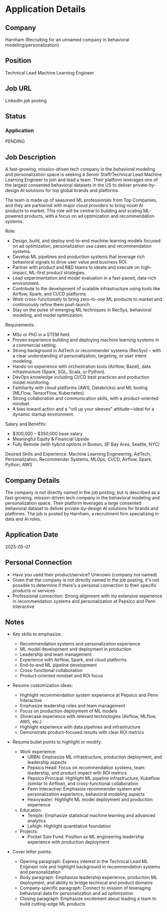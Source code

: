 # Application Details

## Company
Harnham (Recruiting for an unnamed company in behavioral modeling/personalization)

## Position
Technical Lead Machine Learning Engineer

## Job URL
LinkedIn job posting

## Status
### Application
PENDING

## Job Description
A fast-growing, mission-driven tech company in the behavioral modeling and personalization space is seeking a Senior Staff/Technical Lead Machine Learning Engineer to join and lead a team. Their platform leverages one of the largest consented behavioral datasets in the US to deliver private-by-design AI solutions for top global brands and platforms.

The team is made up of seasoned ML professionals from Top Companies, and they are partnered with major cloud providers to bring novel AI products to market. This role will be central to building and scaling ML-powered products, with a focus on ad optimization and recommendation systems.

Role:
- Design, build, and deploy end-to-end machine learning models focused on ad optimization, personalization use cases and recommendation systems.
- Develop ML pipelines and production systems that leverage rich behavioral signals to drive user value and business ROI.
- Partner with product and R&D teams to ideate and execute on high-impact, ML-first product strategies.
- Lead experimentation and model evaluation in a fast-paced, data-rich environment.
- Contribute to the development of scalable infrastructure using tools like Airflow, Spark, and CI/CD platforms.
- Work cross-functionally to bring zero-to-one ML products to market and continuously refine them post-launch.
- Stay on the pulse of emerging ML techniques in RecSys, behavioral modeling, and model optimization.

Requirements:
- MSc or PhD in a STEM field.
- Proven experience building and deploying machine learning systems in a commercial setting.
- Strong background in AdTech or recommender systems (RecSys) – with a clear understanding of personalization, targeting, or user intent modeling.
- Hands-on experience with orchestration tools (Airflow, Bazel), data infrastructure (Spark, SQL, Scala, or Python).
- DevOps knowledge including CI/CD best practices and production model monitoring.
- Familiarity with cloud platforms (AWS, Databricks) and ML tooling (MLFlow, TensorFlow, Kubernetes).
- Strong collaboration and communication skills, with a product-oriented mindset.
- A bias toward action and a "roll up your sleeves" attitude—ideal for a dynamic startup environment.

Salary and Benefits:
- $300,000 – $350,000 base salary
- Meaningful Equity & Financial Upside
- Fully Remote (with hybrid options in Boston, SF Bay Area, Seattle, NYC)

Desired Skills and Experience:
Machine Learning Engineering, AdTech, Personalization, Recommender Systems, MLOps, CI/CD, Airflow, Spark, Python, AWS

## Company Details
The company is not directly named in the job posting, but is described as a fast-growing, mission-driven tech company in the behavioral modeling and personalization space. Their platform leverages a large consented behavioral dataset to deliver private-by-design AI solutions for brands and platforms. The job is posted by Harnham, a recruitment firm specializing in data and AI roles.

## Application Date
2025-05-07

## Personal Connection
- Have you used their product/service? Unknown (company not named)
- Given that the company is not directly named in the job posting, it's not possible to determine if there's a personal connection to their specific products or services
- Professional connection: Strong alignment with my extensive experience in recommendation systems and personalization at Pepsico and Penn Interactive

## Notes
- Key skills to emphasize:
  - Recommendation systems and personalization experience
  - ML model development and deployment in production
  - Leadership and team management
  - Experience with Airflow, Spark, and cloud platforms
  - End-to-end ML pipeline development
  - Cross-functional collaboration
  - Product-oriented mindset and ROI focus

- Resume customization ideas:
  - Highlight recommendation system experience at Pepsico and Penn Interactive
  - Emphasize leadership roles and team management
  - Focus on production deployment of ML models
  - Showcase experience with relevant technologies (Airflow, MLflow, AWS, etc.)
  - Highlight experience with data pipelines and infrastructure
  - Demonstrate product-focused results with clear ROI metrics
  
- Resume bullet points to highlight or modify:
  - Work experience:
    - URBN: Emphasize ML infrastructure, production deployment, and leadership aspects
    - Pepsico Head: Focus on recommendation systems, team leadership, and product impact with ROI metrics
    - Pepsico Principal: Highlight ML pipeline infrastructure, Kubeflow (similar to Airflow), and cross-functional collaboration
    - Penn Interactive: Emphasize recommender system and personalization experience, behavioral modeling aspects
    - Heavywater: Highlight ML model deployment and production experience
  - Education:
    - Temple: Emphasize statistical machine learning and advanced analytics
    - Lehigh: Highlight quantitative foundation
  - Projects:
    - Pocket Size Fund: Position as ML engineering leadership experience with production deployment

- Cover letter points:
  - Opening paragraph: Express interest in the Technical Lead ML Engineer role and highlight background in recommendation systems and personalization
  - Body paragraph: Emphasize leadership experience, production ML deployment, and ability to bridge technical and product domains
  - Company-specific paragraph: Connect to mission of leveraging behavioral data for personalization and ad optimization
  - Closing paragraph: Emphasize excitement about leading a team to build cutting-edge ML products
